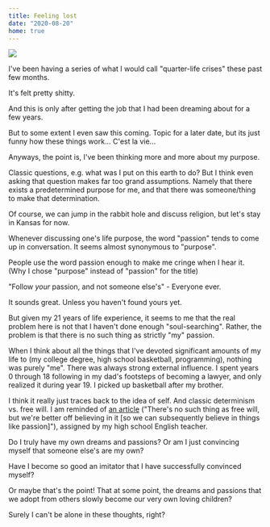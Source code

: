 ```yaml
---
title: Feeling lost
date: "2020-08-20"
home: true
---
```


![](https://img.culturacolectiva.com/cdn-cgi/image/f=auto,w=1600,q=80,fit=contain/content_image/2019/1/24/1548371349575-sad-paintings-show-living-with-depression.jpeg)

I've been having a series of what I would call "quarter-life crises" these past few months.

It's felt pretty shitty.

And this is only after getting the job that I had been dreaming about for a few years. 

But to some extent I even saw this coming. Topic for a later date, but its just funny how these things work... C'est la vie...

Anyways, the point is, I've been thinking more and more about my purpose. 

Classic questions, e.g. what was I put on this earth to do? But I think even asking that question makes far too grand assumptions. Namely that there exists a predetermined purpose for me, and that there was someone/thing to make that determination.

Of course, we can jump in the rabbit hole and discuss religion, but let's stay in Kansas for now.

Whenever discussing one's life purpose, the word "passion" tends to come up in conversation. It seems almost synonymous to "purpose". 

People use the word passion enough to make me cringe when I hear it. (Why I chose "purpose" instead of "passion" for the title) 

"Follow <i>your</i> passion, and not someone else's" - Everyone ever.

It sounds great. Unless you haven't found yours yet.

But given my 21 years of life experience, it seems to me that the real problem here is not that I haven't done enough "soul-searching". Rather, the problem is that there is no such thing as strictly "my" passion.

When I think about all the things that I've devoted significant amounts of my life to (my college degree, high school basketball, programming), nothing was purely "me". There was always strong external influence. I spent years 0 through 18 following in my dad's footsteps of becoming a lawyer, and only realized it during year 19. I picked up basketball after my brother. 

I think it really just traces back to the idea of self. And classic determinism vs. free will. I am reminded of [an article](https://www.theatlantic.com/magazine/archive/2016/06/theres-no-such-thing-as-free-will/480750/) ("There's no such thing as free will, but we're better off believing in it [so we can subsequently believe in things like passion]"), assigned by my high school English teacher.

Do I truly have my own dreams and passions? Or am I just convincing myself that someone else's are my own?

Have I become so good an imitator that I have successfully convinced myself?

Or maybe that's the point! That at some point, the dreams and passions that we adopt from others slowly become our very own loving children?

Surely I can't be alone in these thoughts, right?